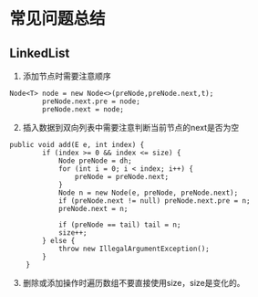 # 常见问题总结
## LinkedList
1. 添加节点时需要注意顺序
```
Node<T> node = new Node<>(preNode,preNode.next,t);
        preNode.next.pre = node;
        preNode.next = node;
```
2. 插入数据到双向列表中需要注意判断当前节点的next是否为空
```
public void add(E e, int index) {
        if (index >= 0 && index <= size) {
            Node preNode = dh;
            for (int i = 0; i < index; i++) {
                preNode = preNode.next;
            }
            Node n = new Node(e, preNode, preNode.next);
            if (preNode.next != null) preNode.next.pre = n;
            preNode.next = n;

            if (preNode == tail) tail = n;
            size++;
        } else {
            throw new IllegalArgumentException();
        }
    }
 ```
 3. 删除或添加操作时遍历数组不要直接使用size，size是变化的。
